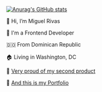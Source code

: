 [![Anurag's GitHub stats](https://github-readme-stats.vercel.app/api?username=jmiguelrivas&count_private=true&show_icons=true&theme=radical)](https://miguel-rivas.github.io)

👋 Hi, I’m Miguel Rivas

🌈 I'm a Frontend Developer

🇩🇴 From Dominican Republic
 
🏠 Living in Washington, DC

🐣 [Very proud of my second product](https://nano-grid.github.io)

🎨 [And this is my Portfolio](https://miguel-rivas.github.io)
